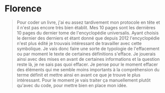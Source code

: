 # Florence #

>Pour coder un livre, j'ai eu assez tardivement mon protocole en tête et il n'est pas encore très bien établit. Mes 10 pages sont les dernières 10 pages du dernier tome de l'encyclopédie universalis. Ayant choisis le dernier des derniers et étant donné que depuis 2012 l'encyclopédie n'est plus édité je trouvais intéressant de travailler avec cette symbolique. Je vais donc faire une sorte de typologie de l'effacement ou par moment le texte de certaines définitions s'efface. Je jouerais ainsi avec des mises en avant de certaines informations et la question reste là, je ne sais pas quoi effacer. Je pense pour le moment effacer des éléments qui me semble moins importants à la compréhension du terme définit et mettre ainsi en avant ce que je trouve le plus intéressant. 
Pour le moment je vais traiter ça manuellement plutôt qu'avec du code, pour mettre bien en place mon idée. 
